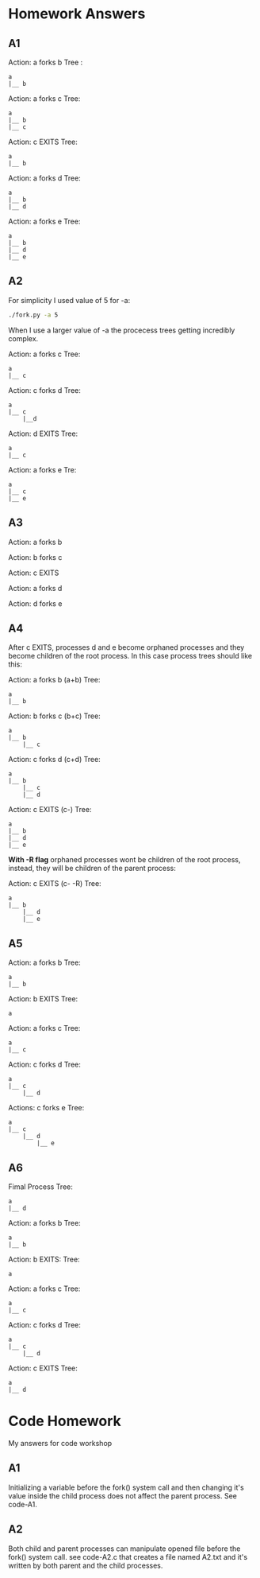 # Homework Answers

## A1
Action: a forks b
Tree :

	a
	|__ b

Action: a forks c
Tree: 

	a
 	|__ b
  	|__ c

Action: c EXITS
Tree: 

	a
	|__ b
	
Action: a forks d
Tree:

	a
	|__ b
	|__ d

Action: a forks e
Tree:

	a
	|__ b
	|__ d
	|__ e


## A2
For simplicity I used value of 5 for -a: 
```bash
./fork.py -a 5
```
When I use a larger value of -a the procecess trees getting incredibly complex.

Action: a forks c
Tree:

	a
	|__ c

Action: c forks d
Tree:

	a
	|__ c
	    |__d

Action: d EXITS
Tree:

	a
	|__ c

Action: a forks e
Tre: 

	a
	|__ c
	|__ e

## A3

Action: a forks b

Action: b forks c

Action: c EXITS

Action: a forks d

Action: d forks e

## A4

After c EXITS, processes d and e become orphaned processes and they become children of the root process. In this case process trees should like this:

Action: a forks b (a+b)
Tree:

	a
	|__ b

Action: b forks c (b+c)
Tree:

	a
	|__ b
	    |__ c

Action: c forks d (c+d)
Tree:

	a
	|__ b
   	    |__ c
		|__ d

Action: c EXITS (c-)
Tree:

	a
	|__ b
	|__ d
	|__ e

**With -R flag** orphaned processes wont be children of the root process, instead, they will be children of the parent process:

Action: c EXITS (c- -R)
Tree:
	
	a
	|__ b
	    |__ d
	    |__ e

## A5

Action: a forks b
Tree:

	a
	|__ b

Action: b EXITS
Tree:

	a

Action: a forks c
Tree:

	a
	|__ c

Action: c forks d
Tree:
	
	a
	|__ c
	    |__ d

Actions: c forks e
Tree:

	a
	|__ c
	    |__ d
            |__ e

## A6

Fimal Process Tree:

	a
	|__ d

Action: a forks b
Tree:
 
	a
	|__ b

Action: b EXITS:
Tree:

	a

Action: a forks c
Tree:

	a
	|__ c

Action: c forks d
Tree:

	a
	|__ c
	    |__ d

Action: c EXITS
Tree:

	a
	|__ d

# Code Homework
My answers for code workshop

## A1 
Initializing a variable before the fork() system call and then changing it's value inside the child process does not affect the parent process. See code-A1.

## A2
Both child and parent processes can manipulate opened file before the fork() system call. see code-A2.c that creates a file named A2.txt and it's written by both parent and the child processes.
